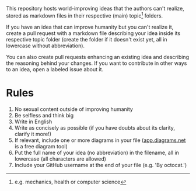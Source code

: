 This repository hosts world-improving ideas that the authors can't realize, stored as markdown files in their respective (main) topic[^topics] folders.

If you have an idea that can improve humanity but you can't realize it, create a pull request with a markdown file describing your idea inside its respective topic folder (create the folder if it doesn't exist yet, all in lowercase without abbreviation).

You can also create pull requests enhancing an existing idea and describing the reasoning behind your changes. If you want to contribute in other ways to an idea, open a labeled issue about it.

[^topics]: e.g. mechanics, health or computer science

# Rules

1. No sexual content outside of improving humanity
2. Be selfless and think big
3. Write in English
4. Write as concisely as possible (if you have doubts about its clarity, clarify it more!)
5. If relevant, include one or more diagrams in your file ([app.diagrams.net](https://app.diagrams.net) is a free diagram tool)
6. Put the full name of your idea (no abbreviation) in the filename, all in lowercase (all characters are allowed)
7. Include your GitHub username at the end of your file (e.g. 'By octocat.')
